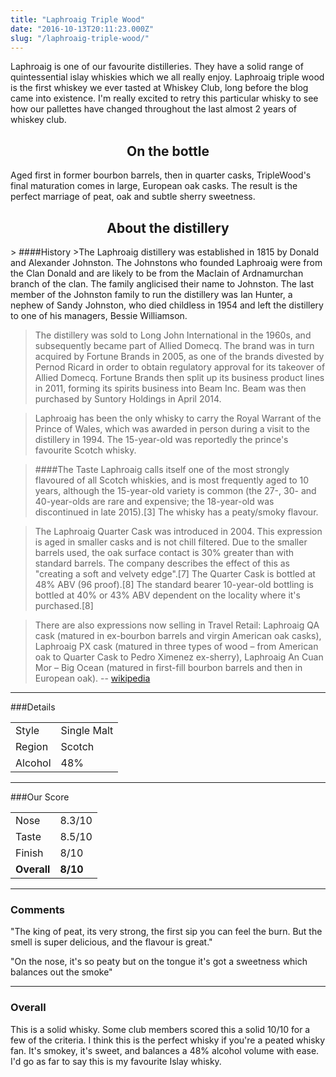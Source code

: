 ```yaml
---
title: "Laphroaig Triple Wood"
date: "2016-10-13T20:11:23.000Z"
slug: "/laphroaig-triple-wood/"
---
```

Laphroaig is one of our favourite distilleries. They have a solid range of quintessential islay whiskies which we all really enjoy. Laphroaig triple wood is the first whiskey we ever tasted at Whiskey Club, long before the blog came into existence. I'm really excited to retry this particular whisky to see how our pallettes have changed throughout the last almost 2 years of whiskey club. 
<style>
.center {
    text-align: center;
}
</style>
<h2 class="center">On the bottle</h2>
Aged first in former bourbon barrels, then in quarter casks, TripleWood's final maturation comes in large, European oak casks. The result is the perfect marriage of peat, oak and subtle sherry sweetness. 

<h2 class="center"> About the distillery</h2> 
> ####History
>The Laphroaig distillery was established in 1815 by Donald and Alexander Johnston. The Johnstons who founded Laphroaig were from the Clan Donald and are likely to be from the MacIain of Ardnamurchan branch of the clan. The family anglicised their name to Johnston. The last member of the Johnston family to run the distillery was Ian Hunter, a nephew of Sandy Johnston, who died childless in 1954 and left the distillery to one of his managers, Bessie Williamson.

>The distillery was sold to Long John International in the 1960s, and subsequently became part of Allied Domecq. The brand was in turn acquired by Fortune Brands in 2005, as one of the brands divested by Pernod Ricard in order to obtain regulatory approval for its takeover of Allied Domecq. Fortune Brands then split up its business product lines in 2011, forming its spirits business into Beam Inc. Beam was then purchased by Suntory Holdings in April 2014.

>Laphroaig has been the only whisky to carry the Royal Warrant of the Prince of Wales, which was awarded in person during a visit to the distillery in 1994. The 15-year-old was reportedly the prince's favourite Scotch whisky. 

> ####The Taste
>Laphroaig calls itself one of the most strongly flavoured of all Scotch whiskies, and is most frequently aged to 10 years, although the 15-year-old variety is common (the 27-, 30- and 40-year-olds are rare and expensive; the 18-year-old was discontinued in late 2015).[3] The whisky has a peaty/smoky flavour.

>The Laphroaig Quarter Cask was introduced in 2004. This expression is aged in smaller casks and is not chill filtered. Due to the smaller barrels used, the oak surface contact is 30% greater than with standard barrels. The company describes the effect of this as "creating a soft and velvety edge".[7] The Quarter Cask is bottled at 48% ABV (96 proof).[8] The standard bearer 10-year-old bottling is bottled at 40% or 43% ABV dependent on the locality where it's purchased.[8]

>There are also expressions now selling in Travel Retail: Laphroaig QA cask (matured in ex-bourbon barrels and virgin American oak casks), Laphroaig PX cask (matured in three types of wood – from American oak to Quarter Cask to Pedro Ximenez ex-sherry), Laphroaig An Cuan Mor – Big Ocean (matured in first-fill bourbon barrels and then in European oak). -- [wikipedia](https://en.wikipedia.org/wiki/Laphroaig_distillery)


---

###Details
<table>  
<tr>  
<td class="grey">Style</td><td>Single Malt</td>  
</tr>  
<tr>  
<td class="grey">Region</td><td>Scotch</td>  
</tr>  
<tr>  
<td class="grey">Alcohol</td><td>48%</td>  
</tr>  
</table>


---

###Our Score
<table class="score-table">  
<tr>  
<td class="grey">Nose</td><td>8.3/10</td>  
</tr>  
<tr>  
<td class="grey">Taste</td><td>8.5/10</td>  
</tr>  
<tr>  
<td class="grey">Finish</td><td>8/10</td>  
</tr>  
<tr>  
<td class="grey"><strong>Overall</strong></td><td><strong>8/10</strong></td>  
</tr>  
</table>

---

### Comments
"The king of peat, its very strong, the first sip you can feel the burn. But the smell is super delicious, and the flavour is great."


"On the nose, it's so peaty but on the tongue it's got a sweetness which balances out the smoke"


---

### Overall
This is a solid whisky. Some club members scored this a solid 10/10 for a few of the criteria. I think this is the perfect whisky if you're a peated whisky fan. It's smokey, it's sweet, and balances a 48% alcohol volume with ease. I'd go as far to say this is my favourite Islay whisky. 


 <script type="application/ld+json">
        {
        "@context": "http://schema.org/",
        "@type": "Product",
        "name": "Laphroaig Triple Wood",
        "image": "http://whiskeynerds.com/content/images/2016/10/laphroaig.jpg",
        "description": "Aged first in former bourbon barrels, then in quarter casks, TripleWood's final maturation comes in large, European oak casks. The result is the perfect marriage of peat, oak and subtle sherry sweetness.",
        "brand": {
            "@type": "Thing",
            "name": "Laphroaig"
        },
        "aggregateRating": {
            "@type": "AggregateRating",
            "ratingValue": "4",
            "reviewCount": "10"
        }
        }
    </script>
    